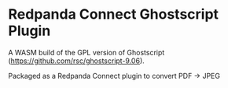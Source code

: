 # Redpanda Connect Ghostscript Plugin

A WASM build of the GPL version of Ghostscript (https://github.com/rsc/ghostscript-9.06).

Packaged as a Redpanda Connect plugin to convert PDF -> JPEG
